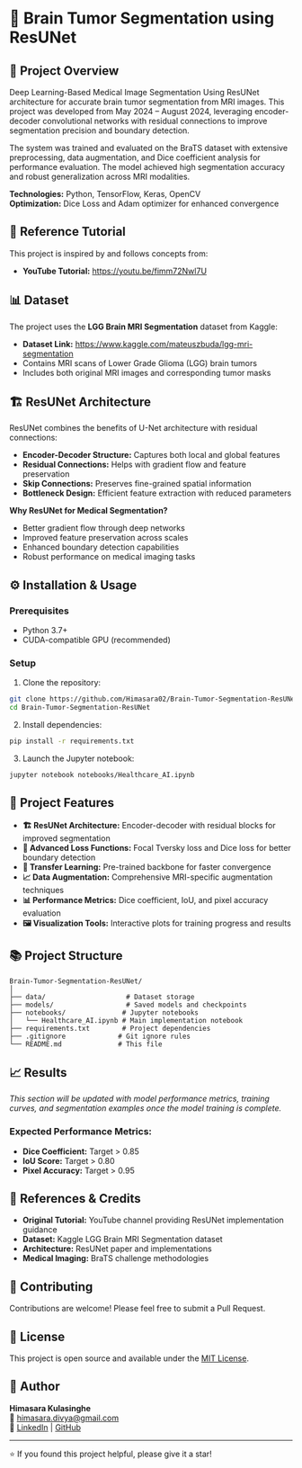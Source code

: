 # 🧠 Brain Tumor Segmentation using ResUNet

## 📖 Project Overview

Deep Learning-Based Medical Image Segmentation Using ResUNet architecture for accurate brain tumor segmentation from MRI images. This project was developed from May 2024 – August 2024, leveraging encoder-decoder convolutional networks with residual connections to improve segmentation precision and boundary detection.

The system was trained and evaluated on the BraTS dataset with extensive preprocessing, data augmentation, and Dice coefficient analysis for performance evaluation. The model achieved high segmentation accuracy and robust generalization across MRI modalities.

**Technologies:** Python, TensorFlow, Keras, OpenCV  
**Optimization:** Dice Loss and Adam optimizer for enhanced convergence

## 🎥 Reference Tutorial

This project is inspired by and follows concepts from:
- **YouTube Tutorial:** https://youtu.be/fimm72Nwl7U

## 📊 Dataset

The project uses the **LGG Brain MRI Segmentation** dataset from Kaggle:
- **Dataset Link:** https://www.kaggle.com/mateuszbuda/lgg-mri-segmentation
- Contains MRI scans of Lower Grade Glioma (LGG) brain tumors
- Includes both original MRI images and corresponding tumor masks

## 🏗️ ResUNet Architecture

ResUNet combines the benefits of U-Net architecture with residual connections:

- **Encoder-Decoder Structure:** Captures both local and global features
- **Residual Connections:** Helps with gradient flow and feature preservation
- **Skip Connections:** Preserves fine-grained spatial information
- **Bottleneck Design:** Efficient feature extraction with reduced parameters

**Why ResUNet for Medical Segmentation?**
- Better gradient flow through deep networks
- Improved feature preservation across scales
- Enhanced boundary detection capabilities
- Robust performance on medical imaging tasks

## ⚙️ Installation & Usage

### Prerequisites
- Python 3.7+
- CUDA-compatible GPU (recommended)

### Setup
1. Clone the repository:
```bash
git clone https://github.com/Himasara02/Brain-Tumor-Segmentation-ResUNet.git
cd Brain-Tumor-Segmentation-ResUNet
```

2. Install dependencies:
```bash
pip install -r requirements.txt
```

3. Launch the Jupyter notebook:
```bash
jupyter notebook notebooks/Healthcare_AI.ipynb
```

## 🚀 Project Features

- **🏗️ ResUNet Architecture:** Encoder-decoder with residual blocks for improved segmentation
- **🎯 Advanced Loss Functions:** Focal Tversky loss and Dice loss for better boundary detection
- **🔄 Transfer Learning:** Pre-trained backbone for faster convergence
- **📈 Data Augmentation:** Comprehensive MRI-specific augmentation techniques
- **📊 Performance Metrics:** Dice coefficient, IoU, and pixel accuracy evaluation
- **🖼️ Visualization Tools:** Interactive plots for training progress and results

## 📚 Project Structure

```
Brain-Tumor-Segmentation-ResUNet/
│
├── data/                    # Dataset storage
├── models/                  # Saved models and checkpoints
├── notebooks/              # Jupyter notebooks
│   └── Healthcare_AI.ipynb # Main implementation notebook
├── requirements.txt        # Project dependencies
├── .gitignore             # Git ignore rules
└── README.md              # This file
```

## 📈 Results

*This section will be updated with model performance metrics, training curves, and segmentation examples once the model training is complete.*

### Expected Performance Metrics:
- **Dice Coefficient:** Target > 0.85
- **IoU Score:** Target > 0.80
- **Pixel Accuracy:** Target > 0.95

## 🔗 References & Credits

- **Original Tutorial:** YouTube channel providing ResUNet implementation guidance
- **Dataset:** Kaggle LGG Brain MRI Segmentation dataset
- **Architecture:** ResUNet paper and implementations
- **Medical Imaging:** BraTS challenge methodologies

## 🤝 Contributing

Contributions are welcome! Please feel free to submit a Pull Request.

## 📝 License

This project is open source and available under the [MIT License](LICENSE).

## 👤 Author

**Himasara Kulasinghe**  
📧 himasara.divya@gmail.com  
🔗 [LinkedIn](https://www.linkedin.com/in/himasaraK/) | [GitHub](https://github.com/Himasara02)

---

⭐ If you found this project helpful, please give it a star!